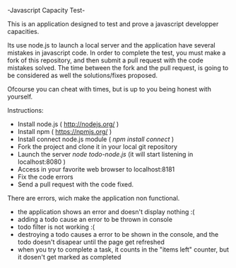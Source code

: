 -Javascript Capacity Test-

This is an application designed to test and prove a javascript developper capacities.

Its use node.js to launch a local server and the application have several mistakes in javascript code.
In order to complete the test, you must make a fork of this repository, and then submit a pull request
with the code mistakes solved. The time between the fork and the pull request, is going to be considered 
as well the solutions/fixes proposed.

Ofcourse you can cheat with times, but is up to you being honest with yourself.

Instructions:

- Install node.js ( http://nodejs.org/ )
- Install npm ( https://npmjs.org/ )
- Install connect node.js module ( *npm install connect* )
- Fork the project and clone it in your local git repository
- Launch the server *node todo-node.js* (it will start listening in localhost:8080 )
- Access in your favorite web browser to localhost:8181
- Fix the code errors
- Send a pull request with the code fixed.


There are errors, wich make the application non functional.
- the application shows an error and doesn't display nothing :(
- adding a todo cause an error to be thrown in console
- todo filter is not working :(
- destroying a todo causes a error to be shown in the console, and the todo doesn't disapear until the page get refreshed
- when you try to complete a task, it counts in the "items left" counter, but it dosen't get marked as completed
